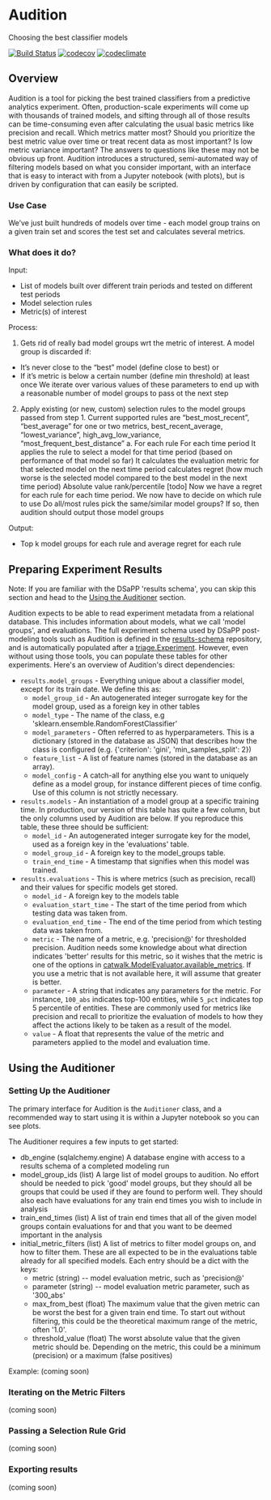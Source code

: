 # Audition

Choosing the best classifier models

[![Build Status](https://travis-ci.org/dssg/audition.svg?branch=master)](https://travis-ci.org/dssg/audition)
[![codecov](https://codecov.io/gh/dssg/audition/branch/master/graph/badge.svg)](https://codecov.io/gh/dssg/audition)
[![codeclimate](https://codeclimate.com/github/dssg/audition.png)](https://codeclimate.com/github/dssg/audition)

## Overview
Audition is a tool for picking the best trained classifiers from a predictive analytics experiment. Often, production-scale experiments will come up with thousands of trained models, and sifting through all of those results can be time-consuming even after calculating the usual basic metrics like precision and recall. Which metrics matter most? Should you prioritize the best metric value over time or treat recent data as most important? Is low metric variance important? The answers to questions like these may not be obvious up front. Audition introduces a structured, semi-automated way of filtering models based on what you consider important, with an interface that is easy to interact with from a Jupyter notebook (with plots), but is driven by configuration that can easily be scripted.

### Use Case
We’ve just built hundreds of models over time - each model group trains on a given train set and scores the test set and calculates several metrics.

### What does it do?
Input: 
* List of models built over different train periods and tested on different test periods
* Model selection rules
* Metric(s) of interest

Process:
1. Gets rid of really bad model groups wrt the metric of interest. A model group is discarded if:
* It’s never close to the “best” model (define close to best) or
* If it’s metric is below a certain number (define min threshold)  at least once
We iterate over various values of these parameters to end up with a reasonable number of model groups to pass ot the next step

2. Apply existing (or new, custom) selection rules to the model groups passed from step 1. Current supported rules are “best_most_recent”, “best_average” for one or two metrics, best_recent_average, “lowest_variance”, high_avg_low_variance, “most_frequent_best_distance”
a. For each rule
For each time period
It applies the rule to select a model for that time period (based on performance of that model so far)
It calculates the evaluation metric for that selected model on the next time period
calculates regret (how much worse is the selected model compared to the best model in the next time period)
Absolute value
rank/percentile [todo]
Now we have a regret for each rule for each time period. We now have to decide on which rule to use
Do all/most rules pick the same/similar model groups?
If so, then audition should output those model groups

Output:
* Top k model groups for each rule and average regret for each rule

## Preparing Experiment Results

Note: If you are familiar with the DSaPP 'results schema', you can skip this section and head to the [Using the Auditioner](#using) section.

Audition expects to be able to read experiment metadata from a relational database. This includes information about models, what we call 'model groups', and evaluations. The full experiment schema used by DSaPP post-modeling tools such as Audition is defined in the [results-schema](github.com/dssg/results-schema) repository, and is automatically populated after a [triage.Experiment](github.com/dssg/triage). However, even without using those tools, you can populate these tables for other experiments. Here's an overview of Audition's direct dependencies:

* `results.model_groups` - Everything unique about a classifier model, except for its train date. We define this as:
	* `model_group_id` - An autogenerated integer surrogate key for the model group, used as a foreign key in other tables
	* `model_type` - The name of the class, e.g 'sklearn.ensemble.RandomForestClassifier'
	* `model_parameters` - Often referred to as hyperparameters. This is a dictionary (stored in the database as JSON) that describes how the class is configured (e.g. {'criterion': 'gini', 'min_samples_split': 2})
	* `feature_list` - A list of feature names (stored in the database as an array).
	* `model_config` - A catch-all for anything else you want to uniquely define as a model group, for instance different pieces of time config. Use of this column is not strictly necessary.
* `results.models` - An instantiation of a model group at a specific training time. In production, our version of this table has quite a few column, but the only columns used by Audition are below. If you reproduce this table, these three should be sufficient:
	* `model_id` - An autogenerated integer surrogate key for the model, used as a foreign key in the 'evaluations' table.
	* `model_group_id` - A foreign key to the model_groups table.
	* `train_end_time` - A timestamp that signifies when this model was trained. 
* `results.evaluations` - This is where metrics (such as precision, recall) and their values for specific models get stored.
	* `model_id` - A foreign key to the models table
	* `evaluation_start_time` - The start of the time period from which testing data was taken from.
	* `evaluation_end_time` - The end of the time period from which testing data was taken from.
	* `metric` - The name of a metric, e.g. 'precision@' for thresholded precision. Audition needs some knowledge about what direction indicates 'better' results for this metric, so it wishes that the metric is one of the options in [catwalk.ModelEvaluator.available_metrics](github.com/dssg/catwalk/blob/master/catwalk/evaluation.py#L43). If you use a metric that is not available here, it will assume that greater is better.
	* `parameter` - A string that indicates any parameters for the metric. For instance, `100_abs` indicates top-100 entities, while `5_pct` indicates top 5 percentile of entities. These are commonly used for metrics like precision and recall to prioritize the evaluation of models to how they affect the actions likely to be taken as a result of the model.
	* `value` - A float that represents the value of the metric and parameters applied to the model and evaluation time.

## <a name="using"></a>Using the Auditioner

### Setting Up the Auditioner
The primary interface for Audition is the `Auditioner` class, and a recommended way to start using it is within a Jupyter notebook so you can see plots.

The Auditioner requires a few inputs to get started:
* db_engine (sqlalchemy.engine) A database engine with access to a results schema of a completed modeling run
* model_group_ids (list) A large list of model groups to audition. No effort should
	be needed to pick 'good' model groups, but they should all be groups that could
	be used if they are found to perform well. They should also each have evaluations
	for any train end times you wish to include in analysis
* train_end_times (list) A list of train end times that all of the given model groups
	contain evaluations for and that you want to be deemed important in the analysis
* initial_metric_filters (list) A list of metrics to filter model groups on, and how to filter them. These are all expected to be in the evaluations table already for all specified models. Each entry should be a dict with the keys:
	* metric (string) -- model evaluation metric, such as 'precision@'
	* parameter (string) -- model evaluation metric parameter,
		such as '300_abs'
	* max_from_best (float) The maximum value that the given metric can be worst the best for a given train end time. To start out without filtering, this could be the theoretical maximum range of the metric, often '1.0'.
	* threshold_value (float) The worst absolute value that the given metric should be. Depending on the metric, this could be a minimum (precision) or a maximum (false positives)


Example: (coming soon)

### Iterating on the Metric Filters
(coming soon)

### Passing a Selection Rule Grid
(coming soon)

### Exporting results
(coming soon)

